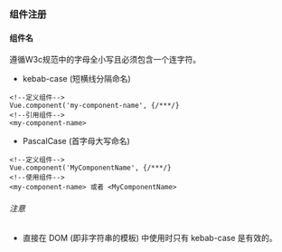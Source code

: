 ### 组件注册


#### 组件名

遵循W3c规范中的字母全小写且必须包含一个连字符。

* kebab-case (短横线分隔命名)

```vue
<!--定义组件-->
Vue.component('my-component-name', {/***/}
<!--引用组件-->
<my-component-name>
```

* PascalCase (首字母大写命名)

```vue
<!--定义组件-->
Vue.component('MyComponentName', {/***/}
<!--使用组件-->
<my-component-name> 或者 <MyComponentName>
```

###### 注意

* 直接在 DOM (即非字符串的模板) 中使用时只有 kebab-case 是有效的。

